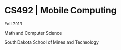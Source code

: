 CS492 | Mobile Computing
==========
Fall 2013

Math and Computer Science

South Dakota School of Mines and Technology
